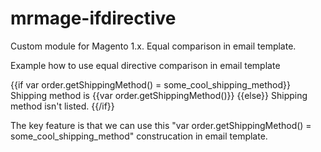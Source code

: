 # mrmage-ifdirective
Custom module for Magento 1.x. Equal comparison in email template.

Example how to use equal directive comparison in email template

{{if var order.getShippingMethod() = some_cool_shipping_method}}
Shipping method is {{var order.getShippingMethod()}}
{{else}}
Shipping method isn't listed.
{{/if}}

The key feature is that we can use this "var order.getShippingMethod() = some_cool_shipping_method" construcation in email template.
